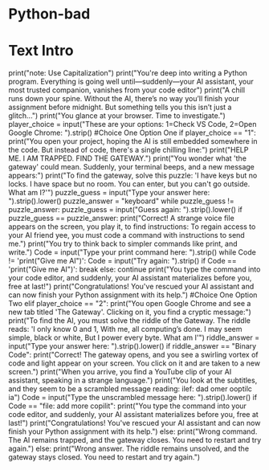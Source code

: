 # Python-bad
# Text Intro
print("note: Use Capitalization")
print("You're deep into writing a Python program. Everything is going well until—suddenly—your AI assistant, your most trusted companion, vanishes from your code editor")
print("A chill runs down your spine. Without the AI, there’s no way you’ll finish your assignment before midnight. But something tells you this isn’t just a glitch...")
print("You glance at your browser. Time to investigate.")
player_choice = input("These are your options: 1=Check VS Code, 2=Open Google Chrome: ").strip()
#Choice One Option One
if player_choice == "1":
    print("You open your project, hoping the AI is still embedded somewhere in the code. But instead of code, there's a single chilling line:")
    print("HELP ME. I AM TRAPPED. FIND THE GATEWAY.")
    print("You wonder what 'the gateway' could mean. Suddenly, your terminal beeps, and a new message appears:")
    print("To find the gateway, solve this puzzle: 'I have keys but no locks. I have space but no room. You can enter, but you can't go outside. What am I?'")
    puzzle_guess = input("Type your answer here: ").strip().lower()
    puzzle_answer = "keyboard"
    while puzzle_guess != puzzle_answer:
        puzzle_guess = input("Guess again: ").strip().lower()
    if puzzle_guess == puzzle_answer:
        print("Correct! A strange voice file appears on the screen, you play it, to find instructions: To regain access to your AI friend yee, you must code a command with instructions to send me.")
        print("You try to think back to simpler commands like print, and write.")
        Code = input("Type your print command here: ").strip()
        while Code != 'print(\"Give me AI\")':
            Code = input("Try again: ").strip()
            if Code == 'print("Give me AI")':
                break
            else:
                continue
        print("You type the command into your code editor, and suddenly, your AI assistant materializes before you, free at last!")
        print("Congratulations! You've rescued your AI assistant and can now finish your Python assignment with its help.")
#Choice One Option Two
elif player_choice == "2":
    print("You open Google Chrome and see a new tab titled 'The Gateway'. Clicking on it, you find a cryptic message:")
    print("To find the AI, you must solve the riddle of the Gateway. The riddle reads: 'I only know 0 and 1, With me, all computing’s done. I may seem simple, black or white, But I power every byte. What am I'")
    riddle_answer = input("Type your answer here: ").strip().lower()
    if riddle_answer == "Binary Code":
        print("Correct! The gateway opens, and you see a swirling vortex of code and light appear on your screen. You click on it and are taken to a new screen.")
        print("When you arrive, you find a YouTube clip of your AI assistant, speaking in a strange language.")
        print("You look at the subtitles, and they seem to be a scrambled message reading: ilef: dad omer ooptilc ia")
        Code = input("Type the unscrambled message here: ").strip().lower()
        if Code == "file: add more copilit":
            print("You type the command into your code editor, and suddenly, your AI assistant materializes before you, free at last!")
            print("Congratulations! You've rescued your AI assistant and can now finish your Python assignment with its help.")
        else:
            print("Wrong command. The AI remains trapped, and the gateway closes. You need to restart and try again.")
    else:
        print("Wrong answer. The riddle remains unsolved, and the gateway stays closed. You need to restart and try again.")
